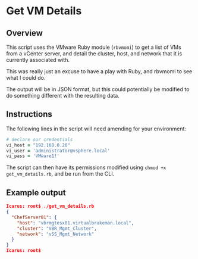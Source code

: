 # Get VM Details
## Overview
This script uses the VMware Ruby module (`rbvmomi`) to get a list of VMs from a vCenter server, and detail the cluster, host, and network that it is currently associated with.

This was really just an excuse to have a play with Ruby, and rbvmomi to see what I could do.

The output will be in JSON format, but this could potentially be modified to do something different with the resulting data.
## Instructions
The following lines in the script will need amending for your environment:
```ruby
# declare our credentials
vi_host = "192.168.0.20"
vi_user = 'administrator@vsphere.local'
vi_pass = 'VMware1!'
```
The script can then have its permissions modified using `chmod +x get_vm_details.rb`, and be run from the CLI.
## Example output
```json
Icarus: root$ ./get_vm_details.rb
{
  "ChefServer01": {
    "host": "vbrmgtesx01.virtualbrakeman.local",
    "cluster": "VBR_Mgmt_Cluster",
    "network": "vSS_Mgmt_Network"
  }
}
Icarus: root$
```
